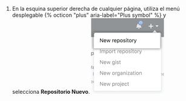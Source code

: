 1. En la esquina superior derecha de cualquier página, utiliza el menú desplegable {% octicon "plus" aria-label="Plus symbol" %} y selecciona **Repositorio Nuevo**. ![Menú desplegable con opción para crear un repositorio nuevo](/assets/images/help/repository/repo-create.png)
